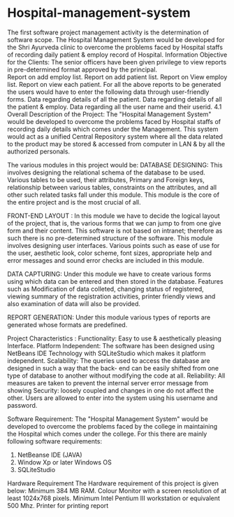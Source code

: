 # Hospital-management-system
The first software project management activity is the determination of software scope. The Hospital Management System would be developed for the Shri Ayurveda clinic to overcome the problems faced by Hospital staffs of recording daily patient & employ record of Hospital.
Information Objective for the Clients:
The senior officers have been given privilege to view reports in pre-determined format approved by the principal.                                                                                                
         Report on add employ list.
         Report on add patient list.
         Report on View employ list.
         Report on view each patient.
For all the above reports to be generated the users would have to enter the following data through user-friendly forms.
            Data regarding details of all the patient.
            Data regarding details of all the patient & employ.
            Data regarding all the user name and their userid.
4.1 Overall Description of the Project:
The "Hospital Management System" would be developed to overcome the problems faced by Hospital staffs of recording daily details which comes under the Management. This system would act as a unified Central Repository system where all the data related to the product may be stored & accessed from computer in LAN & by all the authorized personals.

The various modules in this project would be:
DATABASE DESIGNING: This involves designing the relational schema of the database to be used. Various tables to be used, their attributes, Primary and Foreign keys, relationship between various tables, constraints on the attributes, and all other such related tasks fall under this module. This module is the core of the entire project and is the most crucial of all.

FRONT-END LAYOUT : In this module we have to decide the logical layout of the project, that is, the various forms that we can jump to from one give form and their content. This software is not based on intranet; therefore as such there is no pre-determined structure of the software. This module involves designing user interfaces. Various points such as ease of use for the user, aesthetic look, color scheme, font sizes, appropriate help and error messages and sound error checks are included in this module.

DATA CAPTURING: Under this module we have to create various forms using which data can be entered and then stored in the database. Features such as Modification of data colleted, changing status of registered, viewing summary of the registration activities, printer friendly views and also examination of data will also be provided.

REPORT GENERATION: Under this module various types of reports are generated whose formats are predefined.            

Project Characteristics : 
Functionality: Easy to use & aesthetically pleasing Interface.
Platform Independent: The software has been designed using NetBeans IDE Technology with SQLiteStudio which makes it platform independent.
Scalability: The queries used to access the database are designed in such a way that the back- end can be easily shifted from one type of database to another without modifying the code at all. Reliability: All measures are taken to prevent the internal server error message from showing
Security: loosely coupled and changes in one do not affect the other. Users are allowed to enter into the system using his username and password.

Software Requirement:
The "Hospital Management System" would be developed to overcome the problems faced by the college in maintaining the Hospital which comes under the college. For this there are mainly following software requirements:
   1. NetBeanse IDE (JAVA)
   2. Window Xp or later Windows OS
   3. SQLiteStudio

 Hardware Requirement
The Hardware requirement of this project is given below: 
   Minimum 384 MB RAM.
   Colour Monitor with a screen resolution of at least 1024x768 pixels.
   Minimum Intel Pentium III workstation or equivalent 500 Mhz.
   Printer for printing report

